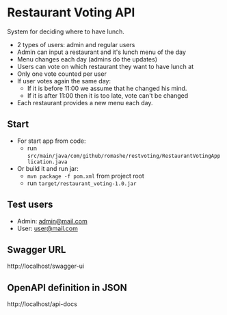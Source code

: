 # Restaurant Voting API
System for deciding where to have lunch.

* 2 types of users: admin and regular users
* Admin can input a restaurant and it's lunch menu of the day
* Menu changes each day (admins do the updates)
* Users can vote on which restaurant they want to have lunch at
* Only one vote counted per user
* If user votes again the same day:
  * If it is before 11:00 we assume that he changed his mind.
  * If it is after 11:00 then it is too late, vote can't be changed
* Each restaurant provides a new menu each day.

## Start
* For start app from code:
  * run `src/main/java/com/github/romashe/restvoting/RestaurantVotingApplication.java`
* Or build it and run jar:
  * `mvn package -f pom.xml` from project root
  * run `target/restaurant_voting-1.0.jar`

## Test users
- Admin: admin@mail.com
- User: user@mail.com

## Swagger URL
http://localhost/swagger-ui

## OpenAPI definition in JSON
http://localhost/api-docs
